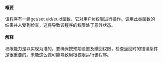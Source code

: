 #### 概要
该程序有一组get/set uid/euid函数，它对用户id权限进行操作。调用此类函数的结果并未受到检查，这将导致该程序的权限处于意外状态。

#### 解释
权限能力是以实现为准的。要确保按预期设置及撤回权限，检查返回时的错误条件是很重要的。未能这么做可能导致用根权限运行该程序。
